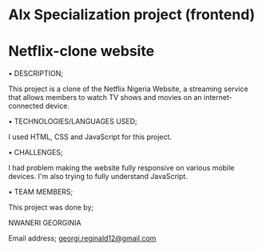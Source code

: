 
# Alx Specialization project (frontend)

# Netflix-clone website
• DESCRIPTION;

This project is a clone of the Netflix Nigeria Website, a streaming service that allows members to watch TV shows and movies on an internet-connected device. 

• TECHNOLOGIES/LANGUAGES USED;

I used HTML, CSS and JavaScript for this project.

• CHALLENGES;

I had problem making the website fully responsive on various mobile devices.
I'm also trying to fully understand JavaScript.

• TEAM MEMBERS;

This project was done by;

NWANERI GEORGINIA

Email address; georgi.reginald12@gmail.com
